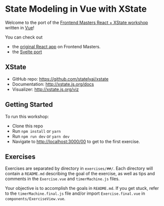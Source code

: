 # State Modeling in Vue with XState

Welcome to the port of the [Frontend Masters React + XState workshop](https://github.com/davidkpiano/frontend-masters-react-workshop) written in [Vue](https://vuejs.org/)!

You can check out

- the [original React app](https://github.com/davidkpiano/frontend-masters-react-workshop) on Frontend Masters.
- the [Svelte port](https://github.com/annaghi/xstate-svelte-workshop)

## XState

- GitHub repo: https://github.com/statelyai/xstate
- Documentation: http://xstate.js.org/docs
- Visualizer: http://xstate.js.org/viz

## Getting Started

To run this workshop:

- Clone this repo
- Run `npm install` or `yarn`
- Run `npm run dev` or `yarn dev`
- Navigate to [http://localhost:3000/00](http://localhost:3000/00) to get to the first exercise.

## Exercises

Exercises are separated by directory in `exercises/##/`. Each directory will contain a `README.md` describing the goal of the exercise, as well as tips and comments in the `Exercise.vue` and `timerMachine.js` files.

Your objective is to accomplish the goals in `README.md`. If you get stuck, refer to the `timerMachine.final.js` file and/or import `Exercise.final.vue` in `components/ExerciseView.vue`.
